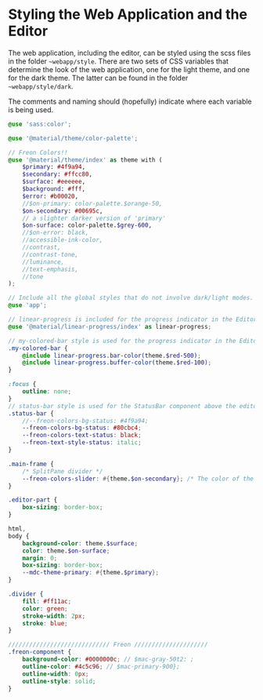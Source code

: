 # Styling the Web Application and the Editor

The web application, including the editor, can be styled using the scss files in the folder `~webapp/style`. There are two sets of
CSS variables that determine the look of the web application, one for the light theme, and one for the dark theme.
The latter can be found in the folder `~webapp/style/dark`.

The comments and naming should (hopefully) indicate where each variable is being used.

```scss
@use 'sass:color';

@use '@material/theme/color-palette';

// Freon Colors!!
@use '@material/theme/index' as theme with (
	$primary: #4f9a94,
	$secondary: #ffcc80,
	$surface: #eeeeee,
	$background: #fff,
	$error: #b00020,
	//$on-primary: color-palette.$orange-50,
	$on-secondary: #00695c,
	// a slighter darker version of 'primary'
	$on-surface: color-palette.$grey-600,
	//$on-error: black,
	//accessible-ink-color,
	//contrast,
	//contrast-tone,
	//luminance,
	//text-emphasis,
	//tone
);

// Include all the global styles that do not involve dark/light modes.
@use 'app';

// linear-progress is included for the progress indicator in the EditorPart component
@use '@material/linear-progress/index' as linear-progress;

// my-colored-bar style is used for the progress indicator in the EditorPart component
.my-colored-bar {
	@include linear-progress.bar-color(theme.$red-500);
	@include linear-progress.buffer-color(theme.$red-100);
}

:focus {
	outline: none;
}
// status-bar style is used for the StatusBar component above the editor
.status-bar {
	//--freon-colors-bg-status: #4f9a94;
	--freon-colors-bg-status: #80cbc4;
	--freon-colors-text-status: black;
	--freon-text-style-status: italic;
}

.main-frame {
	/* SplitPane divider */
	--freon-colors-slider: #{theme.$on-secondary}; /* The color of the slider between the error/search pane and the editor */
}

.editor-part {
	box-sizing: border-box;
}

html,
body {
	background-color: theme.$surface;
	color: theme.$on-surface;
	margin: 0;
	box-sizing: border-box;
	--mdc-theme-primary: #{theme.$primary};
}

.divider {
	fill: #ff11ac;
	color: green;
	stroke-width: 2px;
	stroke: blue;
}

///////////////////////////// Freon /////////////////////
.freon-component {
	background-color: #0000000c; // $mac-gray-50t2: ;
	outline-color: #4c5c96; // $mac-primary-900};
	outline-width: 0px;
	outline-style: solid;
}
```
